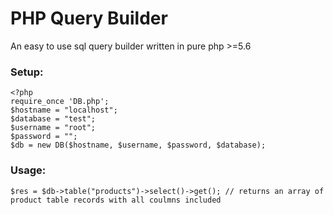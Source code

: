 # PHP Query Builder

An easy to use sql query builder written in pure php >=5.6

### Setup:
```
<?php
require_once 'DB.php';
$hostname = "localhost";
$database = "test";
$username = "root";
$password = "";
$db = new DB($hostname, $username, $password, $database);
```
### Usage:
```
$res = $db->table("products")->select()->get(); // returns an array of product table records with all coulmns included
```
